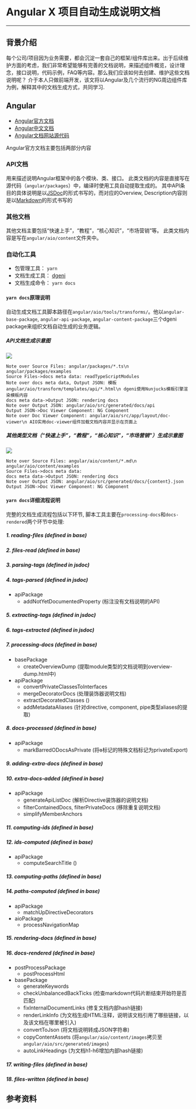 # Angular X 项目自动生成说明文档

---

## 背景介绍
每个公司/项目因为业务需要，都会沉淀一套自己的框架/组件库出来。出于后续维护方面的考虑，我们非常希望能够有完善的文档说明，来描述组件概览，设计理念，接口说明，代码示例，FAQ等内容。那么我们应该如何去创建、维护这些文档说明呢？ 介于本人只做前端开发，该文将以Angular及几个流行的NG周边组件库为例，解释其中的文档生成方式，共同学习.

## Angular
- [Angular官方文档](https://angular.io)
- [Angular中文文档](https://angular.cn)
- [Angular文档网站源代码](https://github.com/angular/angular/tree/master/aio)

Angular官方文档主要包括两部分内容
### API文档
用来描述说明Angular框架中的各个模块、类、接口。
此类文档的内容是直接写在源代码（`angular/packages`）中，编译时使用工具自动提取生成的。
其中API条目的具体说明是以[JSDoc](http://usejsdoc.org/)的形式书写的，而对应的Overview, Description内容则是以[Markdown](https://segmentfault.com/markdown)的形式书写的
### 其他文档
其他文档主要包括“快速上手”，“教程”，“核心知识”，“市场营销”等。
此类文档内容是写在`angular/aio/content`文件夹中。
### 自动化工具
- 包管理工具： `yarn`
- 文档生成工具： [dgeni](https://github.com/angular/dgeni)
- 文档生成命令： `yarn docs`

#### `yarn docs`原理说明
自动生成文档工具脚本路径在`angular/aio/tools/transforms/`。他以`angular-base-package`, `angular-api-package`, `angular-content-package`三个dgeni package来组织文档自动生成的业务逻辑。


##### API文档生成示意图
![](images/ngx-documentation/tools/g-api-flow.svg)
```seq
Note over Source Files: angular/packages/*.ts\n angular/packages/examples
Source Files->docs meta data: readTypeScriptModules
Note over docs meta data, Output JSON: 模板angular/aio/transform/templates/api/*.html\n dgeni使用Nunjucks模板引擎渲染模板内容
docs meta data->Output JSON: rendering docs
Note over Output JSON: angular/aio/src/generated/docs/api
Output JSON->Doc Viewer Component: NG Component
Note over Doc Viewer Component: angular/aio/src/app/layout/doc-viewer\n AIO实用doc-viewer组件加载文档内容并显示在页面上
```
##### 其他类型文档（“快速上手”，“教程”，“核心知识”，“市场营销”）生成示意图
![](images/ngx-documentation/tools/g-content-flow.svg)
```seq
Note over Source Files: angular/aio/content/*.md\n angular/aio/content/examples
Source Files->docs meta data: 
docs meta data->Output JSON: rendering docs
Note over Output JSON: angular/aio/src/generated/docs/{content}.json
Output JSON->Doc Viewer Component: NG Component
```

#### `yarn docs`详细流程说明
完整的文档生成流程包括以下环节, 脚本工具主要在`processing-docs`和`docs-rendered`两个环节中处理:
##### 1. reading-files (defined in base)
##### 2. files-read (defined in base)
##### 3. parsing-tags (defined in jsdoc)
##### 4. tags-parsed (defined in jsdoc)
- apiPackage
    - addNotYetDocumentedProperty (标注没有文档说明的API)
##### 5. extracting-tags (defined in jsdoc)
##### 6. tags-extracted (defined in jsdoc)
##### 7. processing-docs (defined in base)
- basePackage
    - createOverviewDump (提取module类型的文档说明到overview-dump.html中)
- apiPackage
	- convertPrivateClassesToInterfaces
	- mergeDecoratorDocs (处理装饰器说明文档)
	- extractDecoratedClasses ()
	- addMetadataAliases (针对directive, component, pipe类型aliases的提取)
##### 8. docs-processed (defined in base)
- apiPackage
	- markBarredODocsAsPrivate (将ɵ标记的特殊文档标记为privateExport)
##### 9. adding-extra-docs (defined in base)
##### 10. extra-docs-added (defined in base)
- apiPackage
	- generateApiListDoc (解析Directive装饰器的说明文档)
	- filterContainedDocs, filterPrivateDocs (移除重复说明文档)
	- simplifyMemberAnchors 
##### 11. computing-ids (defined in base)
##### 12. ids-computed (defined in base)
- apiPackage
	- computeSearchTitle ()
##### 13. computing-paths (defined in base)
##### 14. paths-computed (defined in base)
- apiPackage
	- matchUpDirectiveDecorators
- aioPackage
	- processNavigationMap
##### 15. rendering-docs (defined in base)
##### 16. docs-rendered (defined in base)
- postProcessPackage
	- postProcessHtml
- basePackage
	- generateKeywords
	- checkUnbalancedBackTicks (检查markdown代码片断结束开始符是否匹配)
	- fixInternalDocumentLinks (修复文档内部hash链接)
	- renderLinkInfo (为文档生成HTML注释，说明该文档引用了哪些链接，以及该文档在哪里被引入)
	- convertToJson (将文档说明转成JSON字符串)
	- copyContentAssets (将`angular/aio/content/images`拷贝至``angular/aio/src/generated/images``)
	- autoLinkHeadings (为文档h1-h6增加内部hash链接)
##### 17. writing-files (defined in base)
##### 18. files-written (defined in base)


## 参考资料




